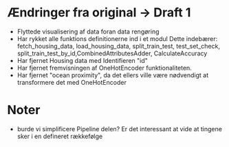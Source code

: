 # Ændringer fra original -> Draft 1
- Flyttede visualisering af data foran data rengøring
- Har rykket alle funktions definitionerne ind i et modul
Dette indebærer: fetch_housing_data, load_housing_data, split_train_test, test_set_check, split_train_test_by_id,CombinedAttributesAdder, CalculateAccuracy
- Har fjernet Housing data med Identifieren "id"
- Har fjernet fremvisningen af OneHotEncoder funktionaliteten.
- Har fjernet "ocean proximity", da det ellers ville være nødvendigt at transformere det med OneHotEncoder 

# Noter
- burde vi simplificere Pipeline delen? Er det interessant at vide at tingene sker i en defineret rækkefølge